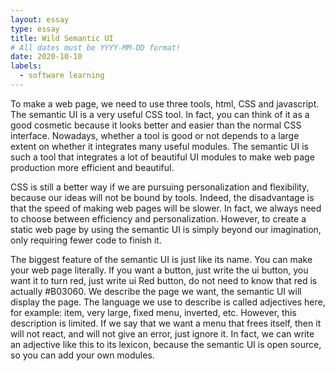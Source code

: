 ```yaml
---
layout: essay
type: essay
title: Wild Semantic UI
# All dates must be YYYY-MM-DD format!
date: 2020-10-10
labels:
  - software learning
---
```


To make a web page, we need to use three tools, html, CSS and javascript. The semantic UI is a very useful CSS tool. In fact, you can think of it as a good cosmetic because it looks better and easier than the normal CSS interface. Nowadays, whether a tool is good or not depends to a large extent on whether it integrates many useful modules. The semantic UI is such a tool that integrates a lot of beautiful UI modules to make web page production more efficient and beautiful.
	

CSS is still a better way if we are pursuing personalization and flexibility, because our ideas will not be bound by tools. Indeed, the disadvantage is that the speed of making web pages will be slower. In fact, we always need to choose between efficiency and personalization. However, to create a static web page by using the semantic UI is simply beyond our imagination, only requiring fewer code to finish it.
	
  
The biggest feature of the semantic UI is just like its name. You can make your web page literally. If you want a button, just write the ui button, you want it to turn red, just write ui Red button, do not need to know that red is actually #B03060. We describe the page we want, the semantic UI will display the page. The language we use to describe is called adjectives here, for example: item, very large, fixed menu, inverted, etc. However, this description is limited. If we say that we want a menu that frees itself, then it will not react, and will not give an error, just ignore it. In fact, we can write an adjective like this to its lexicon, because the semantic UI is open source, so you can add your own modules.
